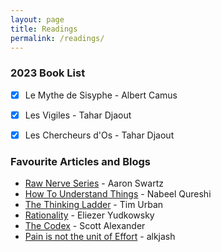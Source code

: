 ```yaml
---
layout: page
title: Readings
permalink: /readings/
---
```



### 2023 Book List

- [x] Le Mythe de Sisyphe - Albert Camus
- [x]  Les Vigiles - Tahar Djaout
- [x]  Les Chercheurs d'Os - Tahar Djaout


### Favourite Articles and Blogs
- [Raw Nerve Series](http://www.aaronsw.com/weblog/rawnerve) - Aaron Swartz
- [How To Understand Things](https://nabeelqu.co/understanding) - Nabeel Qureshi
- [The Thinking Ladder](https://waitbutwhy.com/2019/09/thinking-ladder.html) - Tim Urban
- [Rationality](https://www.readthesequences.com/) - Eliezer Yudkowsky
- [The Codex](https://www.lesswrong.com/codex) - Scott Alexander
- [Pain is not the unit of Effort](https://www.lesswrong.com/posts/bx3gkHJehRCYZAF3r/pain-is-not-the-unit-of-effort) - alkjash